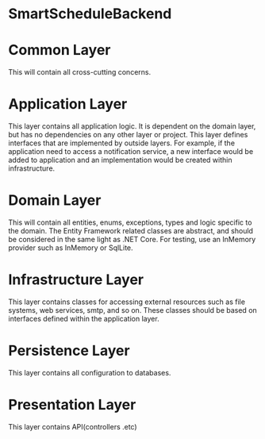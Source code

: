 # SmartScheduleBackend

# Common Layer

This will contain all cross-cutting concerns.

# Application Layer

This layer contains all application logic. It is dependent on the domain layer, but has no dependencies on any other layer or project.
This layer defines interfaces that are implemented by outside layers. 
For example, if the application need to access a notification service, a new interface would be added to application and an implementation would be created within infrastructure.

# Domain Layer

This will contain all entities, enums, exceptions, types and logic specific to the domain.
The Entity Framework related classes are abstract, and should be considered in the same light as .NET Core.
For testing, use an InMemory provider such as InMemory or SqlLite.

# Infrastructure Layer

This layer contains classes for accessing external resources such as file systems, web services, smtp, and so on.
These classes should be based on interfaces defined within the application layer.

# Persistence Layer

This layer contains all configuration to databases.

# Presentation Layer

This layer contains API(controllers .etc)